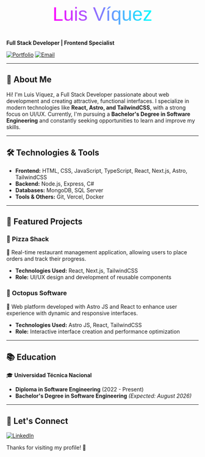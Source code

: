 <svg width="100%" height="100">
  <defs>
    <linearGradient id="gradient" x1="0%" y1="0%" x2="100%" y2="0%">
      <stop offset="0%" style="stop-color:#ff00ff; stop-opacity:1" />
      <stop offset="100%" style="stop-color:#00ffff; stop-opacity:1" />
    </linearGradient>
  </defs>
  <text x="50%" y="50%" font-size="50" text-anchor="middle" fill="url(#gradient)" font-family="Arial, sans-serif" dy=".3em">Luis Víquez</text>
</svg>

**Full Stack Developer | Frontend Specialist**

[![Portfolio](https://img.shields.io/badge/Portfolio-luisviquez.vercel.app-blue?style=flat&logo=vercel)](https://luisviquez.vercel.app)
[![Email](https://img.shields.io/badge/Email-Lviquez164@gmail.com-red?style=flat&logo=gmail)](mailto:Lviquez164@gmail.com)

---

## 🌟 About Me
Hi! I'm Luis Víquez, a Full Stack Developer passionate about web development and creating attractive, functional interfaces. I specialize in modern technologies like **React, Astro, and TailwindCSS**, with a strong focus on UI/UX. Currently, I'm pursuing a **Bachelor's Degree in Software Engineering** and constantly seeking opportunities to learn and improve my skills.

---

## 🛠️ Technologies & Tools

- **Frontend:** HTML, CSS, JavaScript, TypeScript, React, Next.js, Astro, TailwindCSS
- **Backend:** Node.js, Express, C#
- **Databases:** MongoDB, SQL Server
- **Tools & Others:** Git, Vercel, Docker

---

## 📌 Featured Projects

### 🍕 Pizza Shack
📌 Real-time restaurant management application, allowing users to place orders and track their progress.

- **Technologies Used:** React, Next.js, TailwindCSS
- **Role:** UI/UX design and development of reusable components

### 🐙 Octopus Software
📌 Web platform developed with Astro JS and React to enhance user experience with dynamic and responsive interfaces.

- **Technologies Used:** Astro JS, React, TailwindCSS
- **Role:** Interactive interface creation and performance optimization

---

## 📚 Education
🎓 **Universidad Técnica Nacional**
- **Diploma in Software Engineering** (2022 - Present)
- **Bachelor's Degree in Software Engineering** *(Expected: August 2026)*

---

## 🤝 Let's Connect

[![LinkedIn](https://img.shields.io/badge/LinkedIn-Profile-blue?style=flat&logo=linkedin)](https://linkedin.com/in/your-profile)

Thanks for visiting my profile! 🚀